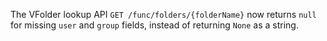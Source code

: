 The VFolder lookup API `GET /func/folders/{folderName}` now returns `null` for missing `user` and `group` fields, instead of returning `None` as a string.
